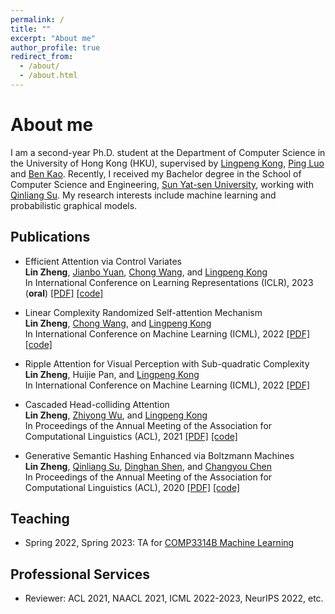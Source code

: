 ```yaml
---
permalink: /
title: ""
excerpt: "About me"
author_profile: true
redirect_from: 
  - /about/
  - /about.html
---
```



# About me
I am a second-year Ph.D. student at the Department of Computer Science in the University of Hong Kong (HKU), supervised by [Lingpeng Kong](https://ikekonglp.github.io/), [Ping Luo](http://luoping.me/) and [Ben Kao](https://www.cs.hku.hk/people/academic-staff/kao). Recently, I received my Bachelor degree in the School of Computer Science and Engineering, [Sun Yat-sen University](http://www.sysu.edu.cn/en/index.htm), working with [Qinliang Su](https://scholar.google.com/citations?hl=en&user=cuIweygAAAAJ&view_op=list_works&sortby=pubdate). My research interests include machine learning and probabilistic graphical models.

<!-- ## News -->


## Publications

- Efficient Attention via Control Variates <br> 
  <b>Lin Zheng</b>, <a href="https://scholar.google.com/citations?user=B1EhbCsAAAAJ&hl=en">Jianbo Yuan</a>, <a href="https://chongw.github.io">Chong Wang</a>, and <a href="https://ikekonglp.github.io/">Lingpeng Kong</a> <br>
  In International Conference on Learning Representations (ICLR), 2023 (<b>oral</b>) <a href="https://openreview.net/forum?id=G-uNfHKrj46">[PDF]</a> <a href="https://github.com/LZhengisme/efficient-attention">[code]</a>

- Linear Complexity Randomized Self-attention Mechanism <br> 
  <b>Lin Zheng</b>, <a href="https://chongw.github.io">Chong Wang</a>, and <a href="https://ikekonglp.github.io/">Lingpeng Kong</a> <br>
  In International Conference on Machine Learning (ICML), 2022 <a href="https://arxiv.org/pdf/2204.04667.pdf">[PDF]</a> <a href="https://github.com/LZhengisme/efficient-attention">[code]</a>

- Ripple Attention for Visual Perception with Sub-quadratic Complexity <br>
  <b>Lin Zheng</b>, Huijie Pan, and <a href="https://ikekonglp.github.io/">Lingpeng Kong</a> <br>
  In International Conference on Machine Learning (ICML), 2022 <a href="https://arxiv.org/pdf/2110.02453.pdf">[PDF]</a>

- Cascaded Head-colliding Attention <br> 
  <b>Lin Zheng</b>, <a href="https://lividwo.github.io/zywu.github.io/">Zhiyong Wu</a>, and <a href="https://ikekonglp.github.io/">Lingpeng Kong</a> <br>
  In Proceedings of the Annual Meeting of the Association for Computational Linguistics (ACL), 2021 <a href="https://aclanthology.org/2021.acl-long.45.pdf">[PDF]</a> <a href="https://github.com/LZhengisme/CODA">[code]</a> 

- Generative Semantic Hashing Enhanced via Boltzmann Machines <br> 
  <b>Lin Zheng</b>, <a href="https://cse.sysu.edu.cn/content/3796">Qinliang Su</a>, <a href="https://sites.google.com/view/dinghanshen">Dinghan Shen</a>, and <a href="https://cse.buffalo.edu/~changyou/">Changyou Chen</a> <br> 
  In Proceedings of the Annual Meeting of the Association for Computational Linguistics (ACL), 2020 <a href="https://www.aclweb.org/anthology/2020.acl-main.71.pdf">[PDF]</a> <a href="https://github.com/LZhengisme/CorrelatedSemanticHashing">[code]</a> 

## Teaching

- Spring 2022, Spring 2023: TA for <a href="https://nlp.cs.hku.hk/comp3314-spring2023/">COMP3314B Machine Learning</a>

## Professional Services

- Reviewer: ACL 2021, NAACL 2021, ICML 2022-2023, NeurIPS 2022, etc.